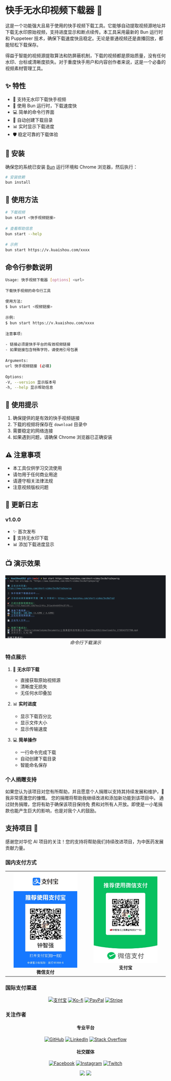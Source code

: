 # 快手无水印视频下载器 📱

这是一个功能强大且易于使用的快手视频下载工具。它能够自动提取视频源地址并下载无水印原始视频，支持进度显示和断点续传。本工具采用最新的 Bun 运行时和 Puppeteer 技术，确保下载速度快且稳定。无论是普通视频还是直播回放，都能轻松下载保存。

得益于智能的视频源提取算法和防屏蔽机制，下载的视频都是原始质量，没有任何水印、台标或清晰度损失。对于重度快手用户和内容创作者来说，这是一个必备的视频素材管理工具。

## ✨ 特性

- 🎯 支持无水印下载快手视频
- 🚀 使用 Bun 运行时，下载速度快
- 💻 简单的命令行界面
- 📁 自动创建下载目录
- 📊 实时显示下载进度
- 🛡️ 稳定可靠的下载体验

## 🔧 安装

确保您的系统已安装 [Bun](https://bun.sh) 运行环境和 Chrome 浏览器，然后执行：

```bash
# 安装依赖
bun install
````

## 📖 使用方法

```bash
# 下载视频
bun start <快手视频链接>

# 查看帮助信息
bun start --help

# 示例
bun start https://v.kuaishou.com/xxxx
```
## 命令行参数说明
```bash
Usage: 快手视频下载器 [options] <url>

下载快手视频的命令行工具

使用方法:
$ bun start <视频链接>

示例:
$ bun start https://v.kuaishou.com/xxxx

注意事项:

- 链接必须是快手平台的有效视频链接
- 如果链接包含特殊字符，请使用引号包裹

Arguments:
url 快手视频链接 (必填)

Options:
-V, --version 显示版本号
-h, --help 显示帮助信息
```

## 🎯 使用提示

1. 确保提供的是有效的快手视频链接
2. 下载的视频将保存在 `download` 目录中
3. 需要稳定的网络连接
4. 如果遇到问题，请确保 Chrome 浏览器已正确安装

## ⚠️ 注意事项

- 本工具仅供学习交流使用
- 请勿用于任何商业用途
- 请遵守相关法律法规
- 注意视频版权问题

## 🔄 更新日志

### v1.0.0

- ✨ 首次发布
- 🎯 支持无水印下载
- 📊 添加下载进度显示

## 📺 演示效果

<div align="center">
<img src="./assets/demo.png" width="800" />
<br />
<em>命令行下载演示</em>
</div>

### 特点展示

1. 🎯 **无水印下载**
   - 直接获取原始视频源
   - 清晰度无损失
   - 无任何水印叠加

2. 📊 **实时进度**
   - 显示下载百分比
   - 显示文件大小
   - 显示传输速度

3. 💻 **简单操作**
   - 一行命令完成下载
   - 自动创建下载目录
   - 智能命名保存

### 个人捐赠支持

如果您认为该项目对您有所帮助，并且愿意个人捐赠以支持其持续发展和维护，🥰 我非常感激您的慷慨。
您的捐赠将帮助我继续改进和添加新功能到该项目中。 通过财务捐赠，您将有助于确保该项目保持免
费和对所有人开放。即使是一小笔捐款也能产生巨大的影响，也是对我个人的鼓励。

## 支持项目 💝

感谢您对华佗 AI 项目的关注！您的支持将帮助我们持续改进项目，为中医药发展贡献力量。

### 国内支付方式

<div align="center">
<table>
<tr>
<td align="center" width="300">
<img src="https://github.com/ctkqiang/ctkqiang/blob/main/assets/IMG_9863.jpg?raw=true" width="200" />
<br />
<strong>微信支付</strong>
</td>
<td align="center" width="300">
<img src="https://github.com/ctkqiang/ctkqiang/blob/main/assets/IMG_9859.JPG?raw=true" width="200" />
<br />
<strong>支付宝</strong>
</td>
</tr>
</table>
</div>

### 国际支付渠道

<div align="center">

[![支付宝](https://img.shields.io/badge/支付宝-捐赠-00A1E9?style=for-the-badge&logo=alipay&logoColor=white)](https://qr.alipay.com/fkx19369scgxdrkv8mxso92)
[![Ko-fi](https://img.shields.io/badge/Ko--fi-赞助-FF5E5B?style=for-the-badge&logo=ko-fi&logoColor=white)](https://ko-fi.com/F1F5VCZJU)
[![PayPal](https://img.shields.io/badge/PayPal-支持-00457C?style=for-the-badge&logo=paypal&logoColor=white)](https://www.paypal.com/paypalme/ctkqiang)
[![Stripe](https://img.shields.io/badge/Stripe-捐赠-626CD9?style=for-the-badge&logo=Stripe&logoColor=white)](https://donate.stripe.com/00gg2nefu6TK1LqeUY)

</div>

### 关注作者

<div align="center">

#### 专业平台

[![GitHub](https://img.shields.io/badge/GitHub-开源项目-24292e?style=for-the-badge&logo=github)](https://github.com/ctkqiang)
[![LinkedIn](https://img.shields.io/badge/LinkedIn-职业经历-0077b5?style=for-the-badge&logo=linkedin)](https://www.linkedin.com/in/ctkqiang/)
[![Stack Overflow](https://img.shields.io/badge/Stack_Overflow-技术交流-f48024?style=for-the-badge&logo=stackoverflow)](https://stackoverflow.com/users/10758321/%e9%92%9f%e6%99%ba%e5%bc%ba)

#### 社交媒体

[![Facebook](https://img.shields.io/badge/Facebook-社交平台-1877F2?style=for-the-badge&logo=facebook)](https://www.facebook.com/JohnMelodyme/)
[![Instagram](https://img.shields.io/badge/Instagram-生活分享-E4405F?style=for-the-badge&logo=instagram)](https://www.instagram.com/ctkqiang)
[![Twitch](https://img.shields.io/badge/Twitch-直播频道-9146FF?style=for-the-badge&logo=twitch)](https://twitch.tv/ctkqiang)

[![](https://img.shields.io/badge/GitHub-项目仓库-24292F?style=for-the-badge&logo=github&logoColor=white)](https://github.com/ctkqiang)
[![](https://img.shields.io/badge/微信公众号-华佗AI-07C160?style=for-the-badge&logo=wechat&logoColor=white)](https://github.com/ctkqiang/ctkqiang/blob/main/assets/IMG_9245.JPG?raw=true)

</div>

